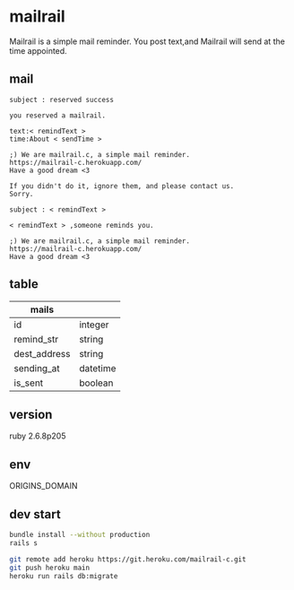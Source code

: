 # mailrail

Mailrail is a simple mail reminder.
You post text,and Mailrail will send at the time appointed.

## mail
```
subject : reserved success

you reserved a mailrail.

text:< remindText >
time:About < sendTime >

;) We are mailrail.c, a simple mail reminder.
https://mailrail-c.herokuapp.com/
Have a good dream <3

If you didn't do it, ignore them, and please contact us.
Sorry.
```


```
subject : < remindText > 

< remindText > ,someone reminds you.

;) We are mailrail.c, a simple mail reminder.
https://mailrail-c.herokuapp.com/
Have a good dream <3
```

## table
|mails||
|-|-|
|id|integer|
|remind_str|string|
|dest_address|string|
|sending_at|datetime|
|is_sent|boolean|

## version
ruby 2.6.8p205

## env
ORIGINS_DOMAIN

## dev start
```bash
bundle install --without production
rails s
```

```bash
git remote add heroku https://git.heroku.com/mailrail-c.git
git push heroku main
heroku run rails db:migrate
```
